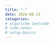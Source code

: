 ```yaml
---
title: "-"
date: 2024-08-23
categories: 
# algorithm-leetcode
# code-notes
# setup-basics
---
```

<!-- 大綱引言 -->
#####

<!-- 正文 -->